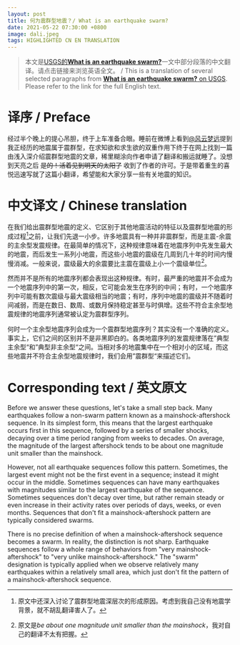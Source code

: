 ```yaml
---
layout: post
title: 何为震群型地震？/ What is an earthquake swarm?
date: 2021-05-22 07:30:00 +0800
image: dali.jpeg
tags: HIGHLIGHTED CN EN TRANSLATION 
---
```


> 本文是[USGS的**What is an earthquake swarm?**](https://www.usgs.gov/center-news/what-earthquake-swarm)一文中部分段落的中文翻译。请点击链接来浏览英语全文。
> / 
> This is a translation of several selected paragraphs from [**What is an earthquake swarm?** on USGS](https://www.usgs.gov/center-news/what-earthquake-swarm). Please refer to the link for the full English text.

# 译序 / Preface
经过半个晚上的提心吊胆，终于上车准备合眼。睡前在微博上看到[@风云梦远](https://www.weibo.com/u/3296569781?mod=like&is_all=1)提到我正经历的地震属于震群型，在求知欲和求生欲的双重作用下终于在网上找到一篇由浅入深介绍震群型地震的文章，稀里糊涂向作者申请了翻译和搬运就睡了。没想到天亮之后 ~~是的！活着见到明天的太阳了~~ 收到了作者的许可。于是带着重生的喜悦迅速写就了这篇小翻译，希望能和大家分享一些有关地震的知识。

# 中文译文 / Chinese translation
在我们给出震群型地震的定义、它区别于其他地震活动的特征以及震群型地震的形成过程[^1]之前，让我们先退一小步。许多地震具有一种并非震群型，而是主震-余震的主余型发震规律。在最简单的情况下，这种规律意味着在地震序列中先发生最大的地震，而后发生一系列小地震，而这些小地震的震级在几周到几十年的时间内慢慢消减。一般来说，震级最大的余震要比主震在震级上小一个震级单位[^2]。

然而并不是所有的地震序列都会表现出这种规律。有时，最严重的地震并不会成为一个地震序列中的第一次，相反，它可能会发生在序列的中间；有时，一个地震序列中可能有数次震级与最大震级相当的地震；有时，序列中地震的震级并不随着时间减弱，而是在数日、数周、或数月保持稳定甚至与时俱增。这些不符合主余型地震规律的地震序列通常被认定为震群型序列。

何时一个主余型地震序列会成为一个震群型地震序列？其实没有一个准确的定义。事实上，它们之间的区别并不是非黑即白的。各类地震序列的发震规律落在”典型主余型“和”典型非主余型“之间。当相对多的地震集中在一个相对小的区域，而这些地震并不符合主余型地震规律时，我们会用”震群型“来描述它们。

[^1]: 原文中还深入讨论了震群型地震深层次的形成原因。考虑到我自己没有地震学背景，就不胡乱翻译害人了。
[^2]: 原文是*be about one magnitude unit smaller than the mainshock*，我对自己的翻译不太有把握。

# Corresponding text / 英文原文
Before we answer these questions, let's take a small step back. Many earthquakes follow a non-swarm pattern known as a mainshock-aftershock sequence. In its simplest form, this means that the largest earthquake occurs first in this sequence, followed by a series of smaller shocks, decaying over a time period ranging from weeks to decades. On average, the magnitude of the largest aftershock tends to be about one magnitude unit smaller than the mainshock.

However, not all earthquake sequences follow this pattern. Sometimes, the largest event might not be the first event in a sequence; instead it might occur in the middle. Sometimes sequences can have many earthquakes with magnitudes similar to the largest earthquake of the sequence. Sometimes sequences don't decay over time, but rather remain steady or even increase in their activity rates over periods of days, weeks, or even months. Sequences that don't fit a mainshock-aftershock pattern are typically considered swarms.

There is no precise definition of when a mainshock-aftershock sequence becomes a swarm. In reality, the distinction is not sharp. Earthquake sequences follow a whole range of behaviors from "very mainshock-aftershock" to "very unlike mainshock-aftershock." The "swarm" designation is typically applied when we observe relatively many earthquakes within a relatively small area, which just don't fit the pattern of a mainshock-aftershock sequence.